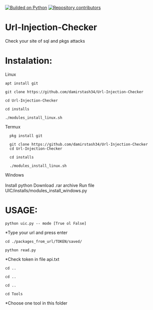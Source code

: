 [![Builded on Python](https://img.shields.io/badge/Builded%20on-Python-green.svg)](https://www.python.org/) [![Repository contributors](https://img.shields.io/badge/Repository-contributors-blue.svg)](https://GitHub.com/damirstash34/Url-Injection-Checker/graphs/contributors/)
# Url-Injection-Checker

Check your site of sql and pkgs attacks

# Instalation:

 Linux
 ```
 apt install git
 
 git clone https://github.com/damirstash34/Url-Injection-Checker
 
 cd Url-Injection-Checker
 
 cd installs
 
 ./modules_install_linux.sh
```

 Termux
```
  pkg install git
  
  git clone https://github.com/damirstash34/Url-Injection-Checker
  cd Url-Injection-Checker

  cd installs

  ./modules_install_linux.sh
```
 Windows
 <br><br>
  Install python
  Download .rar archive
  Run file UIC/installs/modules_install_windows.py
 
# USAGE:
```
python uic.py -- mode [True ol False]
```

*Type your url and press enter

```
cd ./packages_from_url/TOKEN/saved/
```

```
python read.py
```

*Check token in file api.txt
```
cd ..

cd ..

cd ..

cd Tools
```

*Choose one tool in this folder
